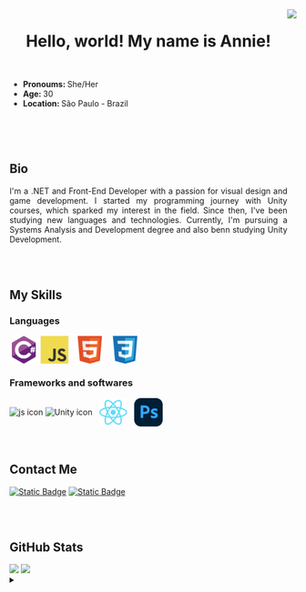 
<img align="right" height="400" src="https://github.com/AnnieJuraski/AnnieJuraski/assets/122943792/e7495280-c4b7-4585-96f9-530ad1febc48">





### <h1 align="center"> Hello, world! My name is Annie! </h1>
<br>

 - <strong>Pronoums: </strong> She/Her <br>
 - <strong>Age: </strong> 30 <br>
 - <strong>Location: </strong> São Paulo - Brazil
<br>
<br>
<br>


 ## Bio


<p align="justify">
I'm a .NET and Front-End Developer with a passion for visual design and game development. I started my programming journey with Unity courses, which sparked my interest in the field. Since then, I've been studying new languages and technologies. Currently, I'm pursuing a Systems Analysis and Development degree and also benn studying Unity Development.

<br>
  





  
</p>
<br>
<br>

  <h2> My Skills </h2>
    <h3> Languages</h3>  
    <div>     
      <img align="center" height="50" alt="csharp icon"  src="https://raw.githubusercontent.com/devicons/devicon/master/icons/csharp/csharp-original.svg">       
      <img align="center" height="50" alt="js icon" src="https://raw.githubusercontent.com/devicons/devicon/master/icons/javascript/javascript-original.svg"> &nbsp;      
      <img align="center" height="50" alt="html icon" src="https://raw.githubusercontent.com/devicons/devicon/master/icons/html5/html5-original.svg"> &nbsp;
      <img align="center" height="50"  alt="css icon" src="https://raw.githubusercontent.com/devicons/devicon/master/icons/css3/css3-original.svg">  &nbsp;
    </div>
    
  <h3> Frameworks and softwares</h3>
  <div>
   <img align="center" height="50" alt="js icon" src="https://raw.githubusercontent.com/AnnieJuraski/devicon/1e5fe1470575c13e80173e85ed3de92925e4313e/icons/dot-net/dot-net-plain-wordmark.svg">    
    <img align="center" height="50" alt="Unity icon" src="https://raw.githubusercontent.com/AnnieJuraski/devicon/master/icons/unity/unity-original.svg"> &nbsp;
    <img align="center" height="50" alt="Reacticon" src="https://github.com/devicons/devicon/blob/master/icons/react/react-original.svg"> &nbsp;
    <img align="center" height="50"  alt="photoshop icon" src="https://raw.githubusercontent.com/tandpfun/skill-icons/main/icons/Photoshop.svg"> &nbsp;   
  </div>

  <br>
  <br>

  <h2> Contact Me </h2>

  [![Static Badge](https://img.shields.io/badge/-Linkedin-000?style=for-the-badge&logo=Linkedin&logoColor=%23cc00ff)](https://www.linkedin.com/in/annie-alves/)
  [![Static Badge](https://img.shields.io/badge/-G--MAIL-000?style=for-the-badge&logo=Gmail&logoColor=%23cc00ff)](mailto:annie.a.alves@gmal.com)


<br>
<br>

<h2>GitHub Stats</h2>

<div>
<img  height="200" src="https://github-readme-stats-anniejuraski.vercel.app/api?username=AnnieJuraski&layout=compact&langs_count=16&theme=midnight-purple"/>
<img   height="200" src="https://github-readme-stats-anniejuraski.vercel.app/api/top-langs/?username=AnnieJuraski&layout=compact&langs_count=16&theme=midnight-purple&hide=jupyter%20notebook"/>
</div>





<details>
  <summary></summary>  
  - <a href="https://www.freepik.com/free-vector/code-typing-concept-illustration_10259340.htm#query=developer&position=12&from_view=search&track=sph">Image by storyset</a> on Freepik
  - GitHub Stats by <a href="https://github.com/anuraghazra/github-readme-stats">anuraghazra</a> 
</details>
